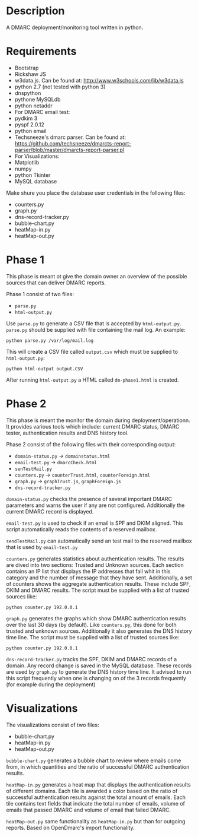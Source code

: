 Description
======

A DMARC deployment/monitoring tool written in python. 

Requirements
=======

* Bootstrap
* Rickshaw JS
* w3data.js. Can be found at: http://www.w3schools.com/lib/w3data.js
* python 2.7 (not tested with python 3)
* dnspython
* pythone MySQLdb
* python netaddr
* For DMARC email test:
 * pydkim 3
 * pyspf 2.0.12
 * python email
* Techsneeze's dmarc parser. Can be found at: https://github.com/techsneeze/dmarcts-report-parser/blob/master/dmarcts-report-parser.pl
* For Visualizations:
 * Matplotlib
 * numpy
 * python Tkinter
* MySQL database

Make shure you place the database user credentials in the following files:

* counters.py
* graph.py
* dns-record-tracker.py
* bubble-chart.py
* heatMap-in.py
* heatMap-out.py


Phase 1 
============

This phase is meant ot give the domain owner an overview of the possible sources
that can deliver DMARC reports.

Phase 1 consist of two files:

* `parse.py`
* `html-output.py`

Use `parse.py` to generate a CSV file that is accepted by `html-output.py`.
`parse.py` should be supplied with file containing the mail log. An example:

    python parse.py /var/log/mail.log

This will create a CSV file called `output.csv` which must be supplied to `html-output.py`:

    python html-output output.CSV

After running `html-output.py` a HTML called `dm-phase1.html` is created.



Phase 2
===========

This phase is meant the monitor the domain during deployment/operationn. 
It provides various tools which include: current DMARC status, DMARC tester, authentication 
results and DNS history tool. 


Phase 2 consist of the following files with their corresponding output:

* `domain-status.py` -> `domainstatus.html`
* `email-test.py` -> `dmarcCheck.html`
* `senTestMail.py`
* `counters.py` -> `counterTrust.html`, `counterForeign.html`
* `graph.py` -> `graphTrust.js`, `graphForeign.js`
* `dns-record-tracker.py`

`domain-status.py` checks the presence of several important DMARC parameters and warns the user if any are not configured. Additionally the current DMARC record is displayed.

`email-test.py` is used to check if an email is SPF and DKIM aligned. This script
automatically reads the contents of a reserved mailbox.  

`sendTestMail.py` can automatically send an test mail to the reserved mailbox that
is used by `email-test.py`

`counters.py` generates statistics about authentication results. The results are dived into
two sections: Trusted and Unknown sources. Each section contains an IP list that displays
the IP addresses that fall whit in this category and the number of message that they have sent.
Additionally, a set of counters shows the aggregate authentication results. These include SPF, DKIM and DMARC results. The script must be supplied with a list of trusted sources like:

    python counter.py 192.0.0.1

`graph.py` generates the graphs which show DMARC authentication results over the last 30 days (by default). Like `counters.py`, this done for both trusted and unknown sources. Additionally it also generates the DNS history time line. The script must be supplied with a list of trusted sources like:

    python counter.py 192.0.0.1

`dns-record-tracker.py` tracks the SPF, DKIM and DMARC records of a domain. Any record change is saved
in the MySQL database. These records are used by `graph.py` to generate the DNS history time line.
It advised to run this script frequently when one is changing on of the 3 records frequently (for example during the deployment)

Visualizations
=============

The visualizations consist of two files:

* bubble-chart.py
* heatMap-in.py
* heatMap-out.py

`bubble-chart.py` generates a bubble chart to	review where emails come from, in which quantities and the ratio of successful DMARC authentication results.

`heatMap-in.py` generates a heat map that displays the authentication results of different domains. Each tile is awarded a color based on the ratio of successful authentication results against the total amount of emails. Each tile contains text fields that indicate the total number of emails, volume of emails that passed DMARC and volume of email that failed DMARC.

`heatMap-out.py` same functionality as `heatMap-in.py` but than for outgoing reports. Based on OpenDmarc's import functionality.

